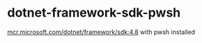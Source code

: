 # dotnet-framework-sdk-pwsh
[mcr.microsoft.com/dotnet/framework/sdk:4.8](https://hub.docker.com/_/microsoft-dotnet-framework-sdk/) with pwsh installed

